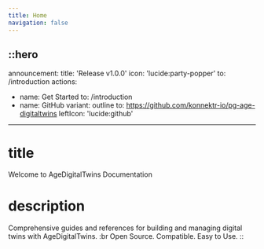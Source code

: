```yaml
---
title: Home
navigation: false
---
```

::hero
---
announcement:
  title: 'Release v1.0.0'
  icon: 'lucide:party-popper'
  to: /introduction
actions:

- name: Get Started
    to: /introduction
- name: GitHub
    variant: outline
    to: <https://github.com/konnektr-io/pg-age-digitaltwins>
    leftIcon: 'lucide:github'

---

# title
Welcome to AgeDigitalTwins Documentation

# description
Comprehensive guides and references for building and managing digital twins with AgeDigitalTwins. :br Open Source. Compatible. Easy to Use.
::

